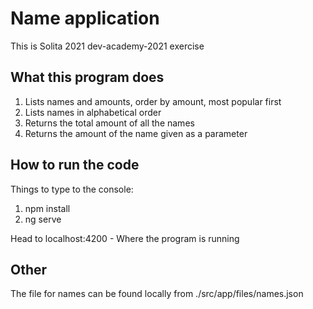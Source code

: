 # Name application

This is Solita 2021 dev-academy-2021 exercise

## What this program does

1. Lists names and amounts, order by amount, most popular first
2. Lists names in alphabetical order
3. Returns the total amount of all the names
4. Returns the amount of the name given as a parameter


## How to run the code
Things to type to the console:
1. npm install
2. ng serve

Head to localhost:4200 - Where the program is running

## Other
The file for names can be found locally from ./src/app/files/names.json

